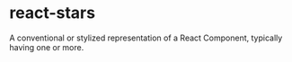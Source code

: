 # react-stars
A conventional or stylized representation of a React Component, typically having one or more.
